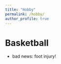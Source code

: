 ```yaml
---
title: "Hobby"
permalink: /hobby/
author_profile: true
---
```


# Basketball

- bad news: foot injury!